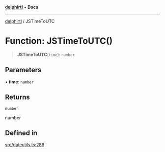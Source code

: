 [**delphirtl**](../README.md) • **Docs**

***

[delphirtl](../globals.md) / JSTimeToUTC

# Function: JSTimeToUTC()

> **JSTimeToUTC**(`time`): `number`

## Parameters

• **time**: `number`

## Returns

`number`

number

## Defined in

[src/dateutils.ts:286](https://github.com/chuacw/delphirtl/blob/01752da42abbae178d000244800240d96a86d86e/src/dateutils.ts#L286)
